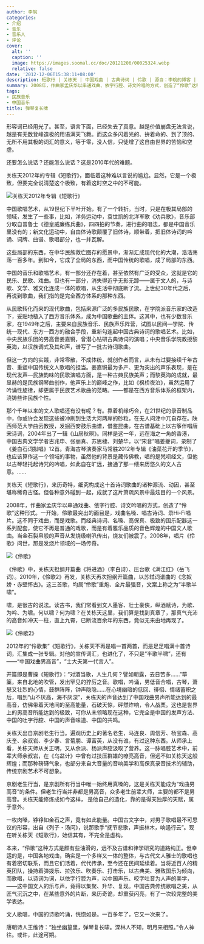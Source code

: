 ```yaml
---
author: 李皖
categories:
- 介绍
- 音乐
- 音乐人
- 评论
cover:
  alt: ''
  caption: ''
  image: https://images.soomal.cc/doc/20121206/00025324.webp
  relative: false
date: '2012-12-06T15:38:11+08:00'
description: 短歌行 | 关栋天 | 中国戏曲 | 古典诗词 | 伶歌 | 源自：李皖的博客 | 版权：转载 |  平均/总评分：10.00/20
summary: 2008年，作曲家孟庆华以串通戏曲、依字行腔、诗文吟唱的方式，创造了“伶歌”这种形式。一开始，伶歌最突出的面目是，戏曲名嗓、唱古诗词、录Hi-Fi唱片。这不同于戏曲，而是戏歌。而经典诗词、名嗓、高保真、极致的国乐配器这一系列配套，使它不再是普通的戏歌，而是有着雅乐品质的音色辉煌的中国文人歌曲……
tags:
- 民族音乐
- 中国音乐
title: 弹琴复长啸
---
```


形容词已经用光了。甚至，语言下面，已经失去了真意。越是价值崩盘无法言说，越是有无数登峰造极的用语满天飞舞。而这众多闪着光的、拚着命的、到了顶的、无所不用其极的词汇的意义，等于零，没人信，只徒增了这自由世界的苦恼和空虚。

还要怎么说话？还能怎么说话？这是2010年代的难题。

关栋天2012年的专辑《短歌行》，面临着这种难以言说的尴尬。显然，它是一个极致，但要完全说清楚这个极致，有着这时空之中的不可能。

![关栋天2012年专辑《短歌行》](https://images.soomal.cc/doc/20121206/00025324.webp)





中国歌唱艺术，从19世纪下半叶开始，有了一个转折。当时，只是在极其局部的领域，发生了一些事，比如，洋务运动中，袁世凯的北洋军歌《劝兵歌》，音乐部分取自普鲁士《德皇威廉练兵曲》，四四拍的节奏，进行曲的唱法，都是中国音乐里没有的；新文化运动中，自由体诗歌颠覆了旧体诗，顺带着，把旧体诗词的吟诵、词牌、曲谱、歌唱部分，也一并瓦解。

这些局部的东西，在中华民族救亡图存的愿景中，渐渐汇成现代化的大潮，浩浩荡荡一百多年。到如今，它成了全局的东西，而中国传统的歌唱，成了局部的东西。

中国的音乐和歌唱艺术，有一部分还存在着，甚至依然有广泛的受众，这就是它的民乐、民歌、戏曲。但也有一部分，消失得近乎无影无踪――属于文人的，与诗歌、文学、雅文化连成一体的歌唱，从生活中彻底断了流。上世纪30年代之后，再说到歌曲，我们指的是完全西方体系的那种东西。

从民歌转化而来的现代歌曲，包括来源广泛的多民族民歌，在学院派音乐家的改造下，妥贴地植入了西方音乐体系，成为中国歌曲的主体。这其中，也有少数音乐家，在1949年之后，主要来自民族音乐、民族声乐阵营，试图以民间―学院、传统―现代、东方―西方的融合手段，重新勾连起中国古典诗词的歌唱艺术。比如，中央民族乐团的男高音姜嘉锵，曾潜心钻研古典诗词的演唱；中央音乐学院教授黎英海，以汉族调式及其和声，谱写了一批古诗词歌曲。

但这一方向的实践，非常零散，不成体统，就创作者而言，从未有过要接续千年古音、重塑中国传统文人歌唱的担当。姜嘉锵最为多产、更为突出的声乐表现，是在现代发声―民族韵味的民歌演唱方面，是一种古典民族美声；而黎英海的成就，最显赫的是民族钢琴曲创作，他声乐上的巅峰之作，比如《枫桥夜泊》，虽然运用了吟诵性旋律，却更属于民族艺术歌曲的范畴。――都是在西方音乐体系的框架内，浇铸些许民族个性。

那个千年以来的文人歌唱还有没有呢？有。靠着机缘巧合，在21世纪的录音制品中，你或许会发现这些被冲刷到生活大河两岸的砂粒，在无人问津中兀自存在。陕西师范大学曲云教授，发掘西安鼓乐曲谱，借鉴昆曲，在古谱基础上以古筝伴唱唐宋诗词，2004年出了一辑《山居秋暝》。同样是这一年，远在海之一角的香港，中国古典文学学者古兆申、张丽真、苏思棣、刘楚华，以“宋音”唱姜夔词，录制了《姜白石词拟唱》12首。青海古琴演奏家马常胜2012年专辑《油菜花开的季节》，也应该算作这一个领域的事物，虽然他的背景是藏传佛教，唱的是梵呗经文，但他以古琴轻托起诗咒的吟唱，如此自在旷远，接通了那一缕来历悠久的文人古意。……

关栋天《短歌行》，来历奇特，细究构成这十首诗词歌曲的诸种源流、动因，甚至堪称稀奇古怪。但各种意外碰到一起，成就了这片萧疏风景中最炫目的一个风景。

2008年，作曲家孟庆华以串通戏曲、依字行腔、诗文吟唱的方式，创造了“伶歌”这种形式。一开始，伶歌最突出的面目是，戏曲名嗓、唱古诗词、录Hi-Fi唱片。这不同于戏曲，而是戏歌。而经典诗词、名嗓、高保真、极致的国乐配器这一系列配套，使它不再是普通的戏歌，而是有着雅乐品质的音色辉煌的中国文人歌曲。当金石裂帛般的声音从发烧级喇叭传出，烧友们被震了。2008年，唱片《伶歌》问世，那是发烧片领域的一场传奇。

![《伶歌》](https://images.soomal.cc/doc/20121206/00025330.webp)





《伶歌》中，关栋天担纲开篇曲《将进酒》（李白诗）、压台歌《满江红》（岳飞词）。2010年，《伶歌2》再发，关栋天再次担纲开篇曲，以苏轼词谱曲的《念奴娇・赤壁怀古》。这三首歌，均属“伶歌”重炮、全片最强音，文案上称之为“半歌半啸”。

啸，是很古的说法。读古书，我们常看到文人墨客、壮士豪侠，纵酒赋诗，为歌、为吟、为啸。何以啸？何为啸？在关栋天这里，我们算是找到真章了，那真气充沛的高音如冲天一柱，直上九霄，已断流百余年的东西，竟似无来由地再现了。

![《伶歌2》](https://images.soomal.cc/doc/20121206/00025332.webp)





2012年的“伶歌集”《短歌行》，关栋天不再是唱一首两首，而是足足唱满十首诗词，汇集成一张专辑。对他的宣传词汇，也进化了，不只是“半歌半啸”，还有――“中国戏曲男高音”，“士大夫第一代言人”。

开篇即是曹操《短歌行》：“对酒当歌，人生几何？譬如朝露，去日苦多……”筚篥，来自北地的吹管，发出罕见的狞厉之音。歌唱，吟诵，男低音合唱，古琴，萧瑟又壮烈的心情，鼓群阵阵，钟声隐隐……在心境幽暗的低回、徘徊、情绪蓄积之后，唱到“山不厌高，海不厌深”，关栋天的声音达到了中国戏曲男声所能达到的最高音，仿佛带着天地间的至高能量，石破天惊，砰然炸响，令人战栗。这也是世界上的男高音所能达到的极致，可你从未领略现在这种，它完全是中国的发声方法、中国的吐字行腔、中国的声音味道、中国的共鸣。

关栋天出自京剧老生行当。遍观历史上的著名老生，马连良、周信芳、杨宝森、高庆奎、余叔岩、李少春、言菊朋、谭富英，从没有谁，有过这种东西。从师承上看，关栋天师从关正明，又从余派、杨派声腔汲取了营养。这一脉唱腔艺术中，前辈大师余叔岩，在《乌盆计》中曾有过技压群雄的嘹亮高音，但远不如关栋天这般辉煌；而那种磅礴气象，也部分来自大音量的音响美学和高保真录音技术的辅助，传统京剧艺术不可想象。

京剧老生行当，是京剧所有行当中唯一始终用真嗓的，这是关栋天能成为“戏曲男高音”的条件。但老生行当并非都是男高音，众多老生前辈大师，主要的都不是男高音。关栋天能修炼成如今这样， 是他自己的造化，靠的是得天独厚的天赋，属于意外。

一枚肉嗓，铮铮如金石之声，竟有如此能量。中国古文字中，对男子歌唱最不可思议的形容，出自《列子・汤问》，说那歌手“抚节悲歌，声振林木，响遏行云”。现在听关栋天《短歌行》，始信其有，不完全是虚构。

本来，“伶歌”这种方式是颇有些油滑的，远不及古谱和律学研究的道路纯正。但幸运的是，中国各地戏曲，确实是一个多样又一体的整体，与古代文人雅士的歌唱也有着密切联系，而且它们活着，代代传承，至今还在民间延续着。当将近百人的精英团队，操持着弹拨乐、拉弦乐、吹奏乐、打击乐，以古典美、雅致国乐为倾向，而歌唱，以诗词为词，以依字行腔为声，以中国声乐、咬字吐音为人声的美学，――这中国文人的乐与声，竟得以集聚、升华、复现。中国古典传统歌唱之美，从匠气沉沉之中，在某些意外的片断，来历奇诡，却重获闪亮，有了一次较完整的美学表达。

文人歌唱，中国的诗歌吟诵，恍惚如是。一百多年了，它又一次来了。

唐朝诗人王维诗：“独坐幽篁里，弹琴复长啸。深林人不知，明月来相照。”令人神往。或许，此途可期。